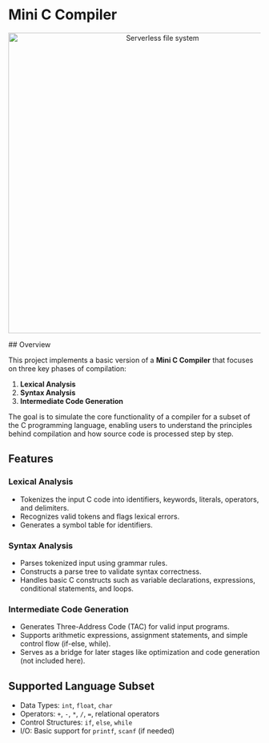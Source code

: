 # Mini C Compiler
<p align="center">
  <img src="C_compiler" alt="Serverless file system" width="600"/>
</p>
## Overview

This project implements a basic version of a **Mini C Compiler** that focuses on three key phases of compilation:

1. **Lexical Analysis**
2. **Syntax Analysis**
3. **Intermediate Code Generation**

The goal is to simulate the core functionality of a compiler for a subset of the C programming language, enabling users to understand the principles behind compilation and how source code is processed step by step.

## Features

### Lexical Analysis
- Tokenizes the input C code into identifiers, keywords, literals, operators, and delimiters.
- Recognizes valid tokens and flags lexical errors.
- Generates a symbol table for identifiers.

### Syntax Analysis
- Parses tokenized input using grammar rules.
- Constructs a parse tree to validate syntax correctness.
- Handles basic C constructs such as variable declarations, expressions, conditional statements, and loops.

### Intermediate Code Generation
- Generates Three-Address Code (TAC) for valid input programs.
- Supports arithmetic expressions, assignment statements, and simple control flow (if-else, while).
- Serves as a bridge for later stages like optimization and code generation (not included here).

## Supported Language Subset

- Data Types: `int`, `float`, `char`
- Operators: `+`, `-`, `*`, `/`, `=`, relational operators
- Control Structures: `if`, `else`, `while`
- I/O: Basic support for `printf`, `scanf` (if needed)

